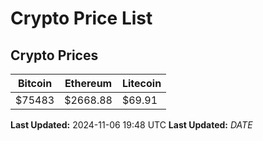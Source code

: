 # Crypto Price List

## Crypto Prices
| Bitcoin | Ethereum | Litecoin |
| ------- | -------- | -------- |
| $75483 | $2668.88 | $69.91 |
**Last Updated:** 2024-11-06 19:48 UTC
**Last Updated:** $DATE$
